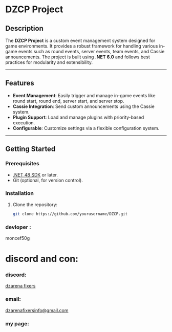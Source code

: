 ﻿# DZCP Project

## Description
The **DZCP Project** is a custom event management system designed for game environments. It provides a robust framework for handling various in-game events such as round events, server events, team events, and Cassie announcements. The project is built using **.NET 6.0** and follows best practices for modularity and extensibility.

---

## Features
- **Event Management**: Easily trigger and manage in-game events like round start, round end, server start, and server stop.
- **Cassie Integration**: Send custom announcements using the Cassie system.
- **Plugin Support**: Load and manage plugins with priority-based execution.
- **Configurable**: Customize settings via a flexible configuration system.

---

## Getting Started

### Prerequisites
- [.NET 48 SDK](https://dotnet.microsoft.com/download/dotnet/4.8) or later.
- Git (optional, for version control).

### Installation
1. Clone the repository:
   ```bash
   git clone https://github.com/yourusername/DZCP.git
   
### devloper :
moncef50g
#  discord and con:
### discord:
[dzarena fixers](https://discord.gg/F9GCpMXMpQ)
### email:
dzarenafixersinfo@gmail.com
### my page:

 